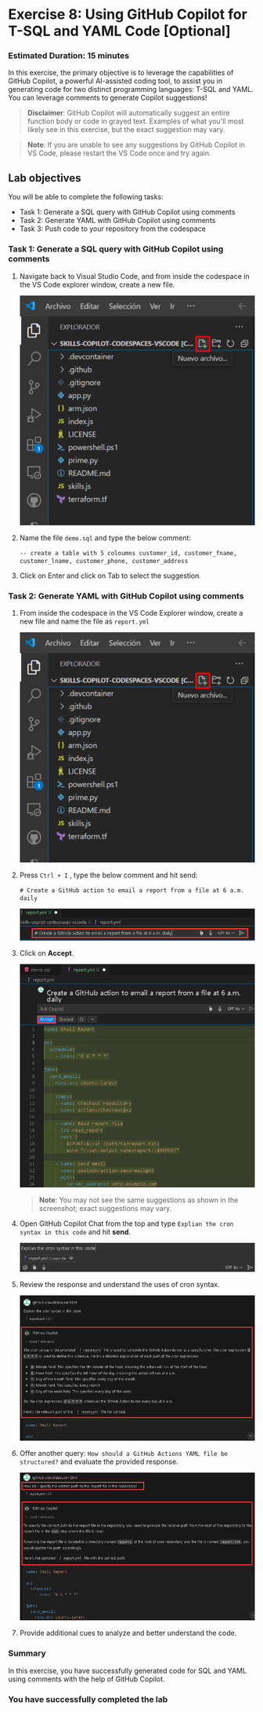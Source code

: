 # Exercise 8: Using GitHub Copilot for T-SQL and YAML Code [Optional]

### Estimated Duration: 15 minutes

In this exercise, the primary objective is to leverage the capabilities of GitHub Copilot, a powerful AI-assisted coding tool, to assist you in generating code for two distinct programming languages: T-SQL and YAML. You can leverage comments to generate Copilot suggestions!

>**Disclaimer**: GitHub Copilot will automatically suggest an entire function body or code in grayed text. Examples of what you'll most likely see in this exercise, but the exact suggestion may vary.

>**Note**: If you are unable to see any suggestions by GitHub Copilot in VS Code, please restart the VS Code once and try again. 

## Lab objectives

You will be able to complete the following tasks:

- Task 1: Generate a SQL query with GitHub Copilot using comments
- Task 2: Generate YAML with GitHub Copilot using comments
- Task 3: Push code to your repository from the codespace

### Task 1: Generate a SQL query with GitHub Copilot using comments

1. Navigate back to Visual Studio Code, and from inside the codespace in the VS Code explorer window, create a new file.

    ![](../media/chat-code-new.png)

1. Name the file `demo.sql` and type the below comment:

   ```
   -- create a table with 5 coloumns customer_id, customer_fname, customer_lname, customer_phone, customer_address
   ```

1. Click on Enter and click on Tab to select the suggestion.

### Task 2: Generate YAML with GitHub Copilot using comments
   
1. From inside the codespace in the VS Code Explorer window, create a new file and name the file as `report.yml`

    ![](../media/chat-code-new.png)

1. Press `Ctrl + I` , type the below comment and hit send:

   ```
   # Create a GitHub action to email a report from a file at 6 a.m. daily
   ```
   ![](../media/hub9.png)

1. Click on **Accept**.

   ![](../media/hub8.png)

      > **Note**: You may not see the same suggestions as shown in the screenshot; exact suggestions may vary.

1. Open GitHub Copilot Chat from the top and type `Explian the cron syntax in this code` and hit **send**.

      ![](../media/hub10.png)
   
1. Review the response and understand the uses of cron syntax.

      ![](../media/hub11.png)

1. Offer another query: `How should a GitHub Actions YAML file be structured?` and evaluate the provided response.

   ![](../media/hub12.png)
   
1. Provide additional cues to analyze and better understand the code.
   
### Summary

In this exercise, you have successfully generated code for SQL and YAML using comments with the help of GitHub Copilot.

### You have successfully completed the lab
